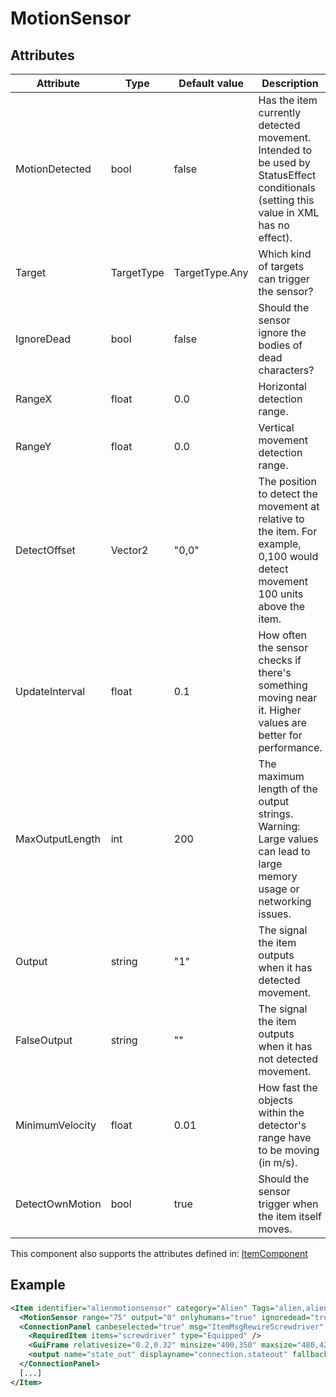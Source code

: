 # MotionSensor


## Attributes

| Attribute|Type|Default value|Description |
| ---|---|---|--- |
| MotionDetected|bool|false|Has the item currently detected movement. Intended to be used by StatusEffect conditionals (setting this value in XML has no effect). |
| Target|TargetType|TargetType.Any|Which kind of targets can trigger the sensor? |
| IgnoreDead|bool|false|Should the sensor ignore the bodies of dead characters? |
| RangeX|float|0.0|Horizontal detection range. |
| RangeY|float|0.0|Vertical movement detection range. |
| DetectOffset|Vector2|"0,0"|The position to detect the movement at relative to the item. For example, 0,100 would detect movement 100 units above the item. |
| UpdateInterval|float|0.1|How often the sensor checks if there's something moving near it. Higher values are better for performance. |
| MaxOutputLength|int|200|The maximum length of the output strings. Warning: Large values can lead to large memory usage or networking issues. |
| Output|string|"1"|The signal the item outputs when it has detected movement. |
| FalseOutput|string|""|The signal the item outputs when it has not detected movement. |
| MinimumVelocity|float|0.01|How fast the objects within the detector's range have to be moving (in m/s). |
| DetectOwnMotion|bool|true|Should the sensor trigger when the item itself moves. |

This component also supports the attributes defined in: [ItemComponent](ItemComponent.md)


## Example
```xml
<Item identifier="alienmotionsensor" category="Alien" Tags="alien,alienmotionsensor" scale="0.5">
  <MotionSensor range="75" output="0" onlyhumans="true" ignoredead="true" />
  <ConnectionPanel canbeselected="true" msg="ItemMsgRewireScrewdriver" hudpriority="10">
    <RequiredItem items="screwdriver" type="Equipped" />
    <GuiFrame relativesize="0.2,0.32" minsize="400,350" maxsize="480,420" anchor="Center" style="ConnectionPanel" />
    <output name="state_out" displayname="connection.stateout" fallbackdisplayname="connection.signalout" />
  </ConnectionPanel>
  [...]
</Item>
```

